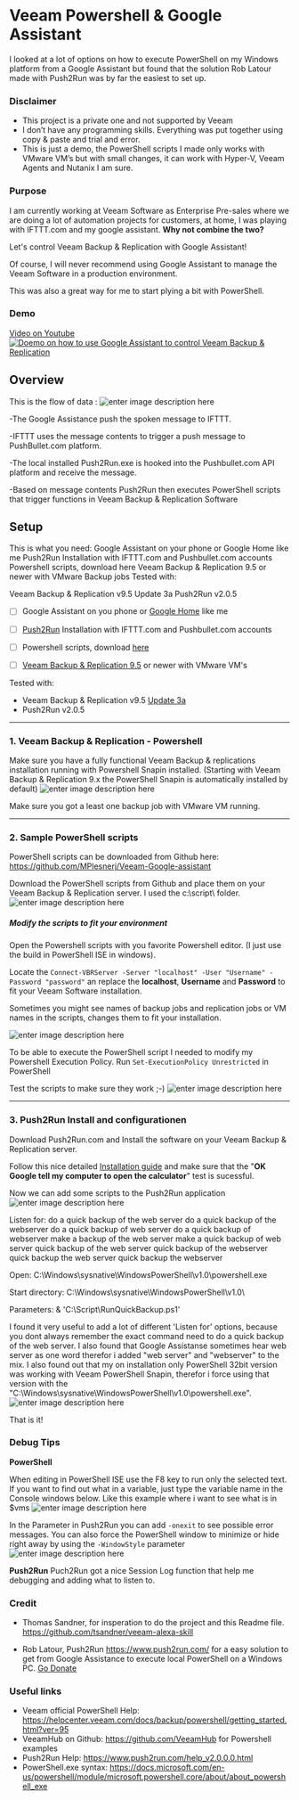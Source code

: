 # Veeam Powershell & Google Assistant
I looked at a lot of options on how to execute PowerShell on my Windows platform from a Google Assistant but found that the solution Rob Latour made with Push2Run was by far the easiest to set up.

### Disclaimer
* This project is a private one and not supported by Veeam
* I don’t have any programming skills. Everything was put together using copy & paste and trial and error.
* This is just a demo, the PowerShell scripts I made only works with VMware VM’s but with small changes, it can work with Hyper-V, Veeam Agents and Nutanix I am sure.


### Purpose
I am currently working at Veeam Software as Enterprise Pre-sales where we are doing a lot of automation projects for customers, at home, I was playing with IFTTT.com and my google assistant. **Why not combine the two?**

Let's control Veeam Backup & Replication with Google Assistant!

Of course, I will never recommend using Google Assistant to manage the Veeam Software in a production environment.

This was also a great way for me to start plying a bit with PowerShell.
### Demo
[Video on Youtube![Doemo on how to use Google Assistant to control Veeam Backup & Replication](https://user-images.githubusercontent.com/45893067/50055487-f4a4dc80-014f-11e9-895c-27449422d144.png)
](https://youtu.be/WAAgP2WiwF0)

## Overview

This is the flow of data :
 ![enter image description here](https://user-images.githubusercontent.com/45893067/50211647-69a72a80-0379-11e9-962c-dc4f269945de.png)

-The Google Assistance push the spoken message to IFTTT.

-IFTTT uses the message contents to trigger a push message to PushBullet.com platform.

-The local installed Push2Run.exe is hooked into the Pushbullet.com API platform and receive the message.

-Based on message contents Push2Run then executes PowerShell scripts that trigger functions in Veeam Backup & Replication Software

## Setup
This is what you need:
 Google Assistant on your phone or Google Home like me
 Push2Run Installation with IFTTT.com and Pushbullet.com accounts
 Powershell scripts, download here
 Veeam Backup & Replication 9.5 or newer with VMware Backup jobs
Tested with:

Veeam Backup & Replication v9.5 Update 3a
Push2Run v2.0.5

* [ ] Google Assistant on you phone or [Google Home](https://www.google.com/search?q=google%20home) like me
* [ ] [Push2Run](https://www.push2run.com/) Installation with IFTTT.com and Pushbullet.com accounts
* [ ] Powershell scripts, download  [here](https://github.com/MPlesnerj/Veeam-Google-assistant)
* [ ] [Veeam Backup & Replication 9.5](https://www.veeam.com/downloads/) or newer with VMware VM's 


Tested with:
 * Veeam Backup & Replication v9.5 [Update 3a](https://www.veeam.com/kb2646)
*  Push2Run v2.0.5
---
 ### 1. Veeam Backup & Replication - Powershell
Make sure you have a fully functional Veeam Backup & replications installation running with Powershell Snapin installed.
(Starting with Veeam Backup & Replication 9.x the PowerShell Snapin is automatically installed by default)
 ![enter image description here](https://user-images.githubusercontent.com/45893067/50068048-4be49480-01c4-11e9-90e9-3d017e8efdf4.png)
 
Make sure you got a least one backup job with VMware VM running.

---
 ### 2. Sample PowerShell scripts
PowerShell scripts can be downloaded from Github here: https://github.com/MPlesnerj/Veeam-Google-assistant
 
Download the PowerShell scripts from Github and place them on your Veeam Backup & Replication server. I used the c:\script\ folder.
 ![enter image description here](https://user-images.githubusercontent.com/45893067/50066864-76cbea00-01be-11e9-8a6c-cb5b73a29e8e.png)


##### Modify the scripts to fit your environment
Open the Powershell scripts with you favorite Powershell editor.
(I just use the build in PowerShell ISE in windows).

Locate the ``Connect-VBRServer -Server "localhost" -User "Username" -Password "password"`` an replace the **localhost**, **Username** and **Password** to fit your Veeam Software installation.

Sometimes you might see names of backup jobs and replication jobs or VM names in the scripts, changes them to fit your installation.

![enter image description here](https://user-images.githubusercontent.com/45893067/50069028-818b7c80-01c8-11e9-86b9-d9efbe9608cc.png)


To be able to execute the PowerShell script I needed to modify my Powershell Execution Policy. Run ```Set-ExecutionPolicy Unrestricted``` in PowerShell

Test the scripts to make sure they work ;-)
![enter image description here](https://user-images.githubusercontent.com/45893067/50071947-ce288500-01d3-11e9-8d1c-ca173620edec.png)

---
 ### 3. Push2Run Install and configurationen
 Download Push2Run.com and Install the software on your Veeam Backup & Replication server. 

Follow this nice detailed [Installation guide](https://www.push2run.com/setup.html) and make sure that the  "**OK Google tell my computer to open the calculator**" test is sucessful.

Now we can add some scripts to the Push2Run application
![enter image description here](https://user-images.githubusercontent.com/45893067/50077854-d4276180-01e5-11e9-8a84-0c13f43630e7.png)

Listen for: 
do a quick backup of the web server 
do a quick backup of the webserver
do a quick backup of web server
do a quick backup of webserver
make a backup of the web server
make a quick backup of web server
quick backup of the web server
quick backup of the webserver
quick backup the web server
quick backup the webserver

Open: C:\Windows\sysnative\WindowsPowerShell\v1.0\powershell.exe

Start directory: C:\Windows\sysnative\WindowsPowerShell\v1.0\

Parameters: & 'C:\Script\RunQuickBackup.ps1'

I found it very useful to add a lot of different 'Listen for' options, because you dont always remember the exact command need to do a quick backup of the web server. I also found that Google Assistanse sometimes hear web server as one word therefor i added "web server" and "webserver" to the mix.
I also found out that my on installation only PowerShell 32bit version was working with Veeam PowerShell Snapin, therefor i force using that version with the "C:\Windows\sysnative\WindowsPowerShell\v1.0\powershell.exe". 
![enter image description here](https://user-images.githubusercontent.com/45893067/50210579-cbb26080-0376-11e9-9c15-4ebe5599f53c.png)

That is it! 

### Debug Tips
**PowerShell**


When editing in PowerShell ISE use the F8 key to run only the selected text. 
If you want to find out what in a variable, just type the variable name in the Console windows below. Like this example where i want to see what is in $vms
![enter image description here](https://user-images.githubusercontent.com/45893067/50076781-e522a380-01e2-11e9-920f-692e95e88014.png)

In the Parameter in Push2Run you can add ``-onexit`` to see possible error messages. You can also force the PowerShell window to minimize or hide right away by using the ``-WindowStyle`` parameter
![enter image description here](https://user-images.githubusercontent.com/45893067/50211276-7c6d2f80-0378-11e9-8e67-5a8f22fab16e.png)

**Push2Run**
Puch2Run got a nice Session Log function that help me debugging and adding what to listen to. 



### Credit
* Thomas Sandner, for insperation to do the project and this Readme file. https://github.com/tsandner/veeam-alexa-skill

* Rob Latour, Push2Run https://www.push2run.com/ for a easy solution to get from Google Assistance to execute local PowerShell on a Windows PC. [Go Donate](https://www.push2run.com/donate.html)

### Useful links
* Veeam official PowerShell Help: https://helpcenter.veeam.com/docs/backup/powershell/getting_started.html?ver=95
* VeeamHub on Github: https://github.com/VeeamHub for Powershell examples
* Push2Run Help: https://www.push2run.com/help_v2.0.0.0.html
* PowerShell.exe syntax: 
https://docs.microsoft.com/en-us/powershell/module/microsoft.powershell.core/about/about_powershell_exe


